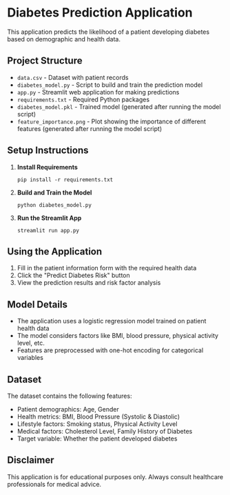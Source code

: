 # Diabetes Prediction Application

This application predicts the likelihood of a patient developing diabetes based on demographic and health data.

## Project Structure

- `data.csv` - Dataset with patient records
- `diabetes_model.py` - Script to build and train the prediction model
- `app.py` - Streamlit web application for making predictions
- `requirements.txt` - Required Python packages
- `diabetes_model.pkl` - Trained model (generated after running the model script)
- `feature_importance.png` - Plot showing the importance of different features (generated after running the model script)

## Setup Instructions

1. **Install Requirements**

   ```
   pip install -r requirements.txt
   ```

2. **Build and Train the Model**

   ```
   python diabetes_model.py
   ```

3. **Run the Streamlit App**

   ```
   streamlit run app.py
   ```

## Using the Application

1. Fill in the patient information form with the required health data
2. Click the "Predict Diabetes Risk" button
3. View the prediction results and risk factor analysis

## Model Details

- The application uses a logistic regression model trained on patient health data
- The model considers factors like BMI, blood pressure, physical activity level, etc.
- Features are preprocessed with one-hot encoding for categorical variables

## Dataset

The dataset contains the following features:
- Patient demographics: Age, Gender
- Health metrics: BMI, Blood Pressure (Systolic & Diastolic)
- Lifestyle factors: Smoking status, Physical Activity Level
- Medical factors: Cholesterol Level, Family History of Diabetes
- Target variable: Whether the patient developed diabetes

## Disclaimer

This application is for educational purposes only. Always consult healthcare professionals for medical advice. 